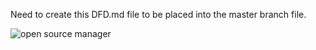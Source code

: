 Need to create this DFD.md file to be placed into the master branch file. 
















![open source manager](https://cloud.githubusercontent.com/assets/21319985/18851670/a1c1b366-8402-11e6-8508-e64275d6fb05.PNG)
